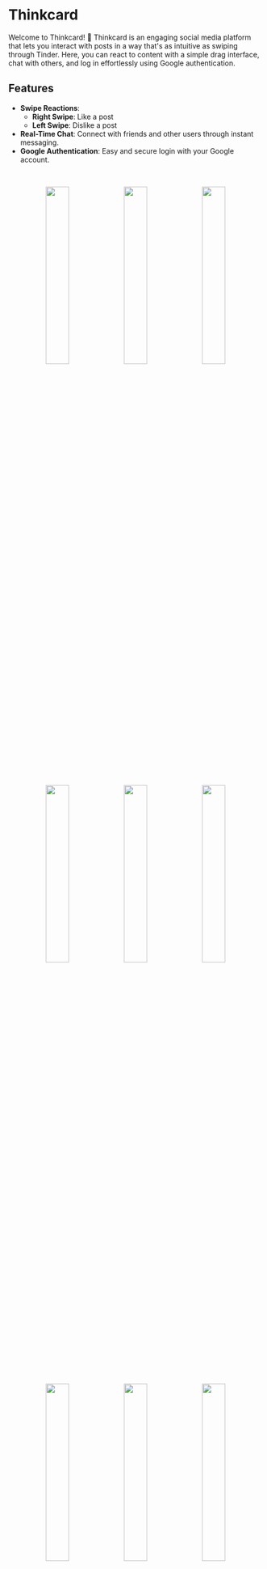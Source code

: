 # Thinkcard

Welcome to Thinkcard! 🎉 Thinkcard is an engaging social media platform that lets you interact with posts in a way that's as intuitive as swiping through Tinder. Here, you can react to content with a simple drag interface, chat with others, and log in effortlessly using Google authentication.

## Features

- **Swipe Reactions**: 
  - **Right Swipe**: Like a post
  - **Left Swipe**: Dislike a post
- **Real-Time Chat**: Connect with friends and other users through instant messaging.
- **Google Authentication**: Easy and secure login with your Google account.

<br>
<p align="center">
<img src="https://github.com/user-attachments/assets/8b8d7d2d-bf32-43da-83c8-9e759e6f9519" width="30%"></img>
<img src="https://github.com/user-attachments/assets/99b0596b-ac08-4ff3-abce-8498bda301e7" width="30%"></img> 
<img src="https://github.com/user-attachments/assets/9acb936b-327c-4a98-ba0c-d72a2bf2277d" width="30%"></img> 
<p align="center">
<img src="https://github.com/user-attachments/assets/bdf8eded-50af-4f3f-adb3-c1a1f3e3af63" width="30%"></img>
<img src="https://github.com/user-attachments/assets/460332c0-af3c-4bd0-9c82-e7ee3284047e" width="30%"></img> 
<img src="https://github.com/user-attachments/assets/3886e427-7748-4b7e-830b-95ecd3b8066c" width="30%"></img> 
</p>
<p align="center">
<img src="https://github.com/user-attachments/assets/b3742992-aa15-436d-9261-8fc29e8b4c63" width="30%"></img> 
<img src="https://github.com/user-attachments/assets/010f4ff1-4ff5-44e3-808b-bf8d6668860c" width="30%"></img> 
<img src="https://github.com/user-attachments/assets/d785eace-86a2-4f88-b577-1462c2907de5" width="30%"></img> 
</p>




